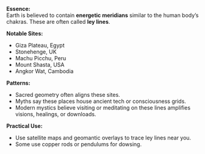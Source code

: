 **Essence:**  
Earth is believed to contain **energetic meridians** similar to the human body’s chakras. These are often called **ley lines**.

**Notable Sites:**

- Giza Plateau, Egypt
- Stonehenge, UK
- Machu Picchu, Peru
- Mount Shasta, USA
- Angkor Wat, Cambodia

**Patterns:**

- Sacred geometry often aligns these sites.
- Myths say these places house ancient tech or consciousness grids.
- Modern mystics believe visiting or meditating on these lines amplifies visions, healings, or downloads.

**Practical Use:**

- Use satellite maps and geomantic overlays to trace ley lines near you.
- Some use copper rods or pendulums for dowsing.